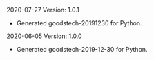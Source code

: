 2020-07-27 Version: 1.0.1
- Generated  goodstech-20191230 for Python.

2020-06-05 Version: 1.0.0
- Generated goodstech-2019-12-30 for Python.

